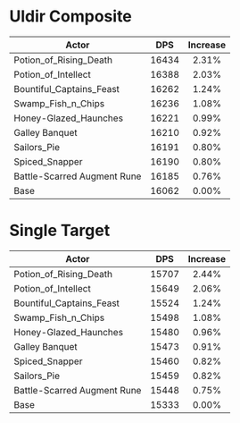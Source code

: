 # Uldir Composite
| Actor | DPS | Increase |
|---|:---:|:---:|
|Potion_of_Rising_Death|16434|2.31%|
|Potion_of_Intellect|16388|2.03%|
|Bountiful_Captains_Feast|16262|1.24%|
|Swamp_Fish_n_Chips|16236|1.08%|
|Honey-Glazed_Haunches|16221|0.99%|
|Galley Banquet|16210|0.92%|
|Sailors_Pie|16191|0.80%|
|Spiced_Snapper|16190|0.80%|
|Battle-Scarred Augment Rune|16185|0.76%|
|Base|16062|0.00%|

# Single Target
| Actor | DPS | Increase |
|---|:---:|:---:|
|Potion_of_Rising_Death|15707|2.44%|
|Potion_of_Intellect|15649|2.06%|
|Bountiful_Captains_Feast|15524|1.24%|
|Swamp_Fish_n_Chips|15498|1.08%|
|Honey-Glazed_Haunches|15480|0.96%|
|Galley Banquet|15473|0.91%|
|Spiced_Snapper|15460|0.82%|
|Sailors_Pie|15459|0.82%|
|Battle-Scarred Augment Rune|15448|0.75%|
|Base|15333|0.00%|
